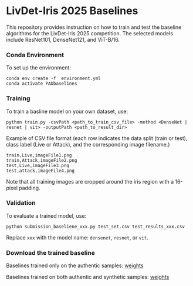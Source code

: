 # LivDet-Iris 2025 Baselines 
This repository provides instruction on how to train and test the baseline algorithms for the LivDet-Iris 2025 competition. The selected models include ResNet101, DenseNet121, and ViT-B/16.

### Conda Environment ###
To set up the environment:
```
conda env create -f  environment.yml
conda activate PADbaselines
```

### Training ###
To train a basline model on your own dataset, use:
```
python train.py -csvPath <path_to_train_csv_file> -method <DenseNet | resnet | vit> -outputPath <path_to_result_dir>
```
Example of CSV file format (each row indicates the data split (train or test), class label (Live or Attack), and the corresponding image filename.)
```
train,Live,imageFile1.png
train,Attack,imageFile2.png
test,Live,imageFile3.png
test,attack,imageFile4.png
```
Note that all training images are cropped around the iris region with a 16-pixel padding.

### Validation ###

To evaluate a trained model, use: 
```
python submission_baseliene_xxx.py test_set.csv test_results_xxx.csv
```
Replace `xxx` with the model name: `densenet`, `resnet`, or `vit`.

### Download the trained baseline ### 
Baselines trained only on the authentic samples: [weights ](https://notredame.box.com/s/2l93vl2uawyba9y4u1ph1fe18qgdwzap)

Baselines trained on both authentic and synthetic samples: [weights](https://notredame.box.com/s/4fynvx52klc662472i4jze0aisb0enc1)
